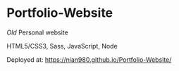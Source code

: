 # Portfolio-Website
*Old* Personal website

HTML5/CSS3, Sass, JavaScript, Node

Deployed at:
https://nian980.github.io/Portfolio-Website/
